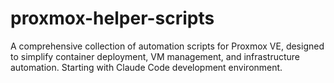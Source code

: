 # proxmox-helper-scripts
A comprehensive collection of automation scripts for Proxmox VE, designed to simplify container deployment, VM management, and infrastructure automation. Starting with Claude Code development environment.
